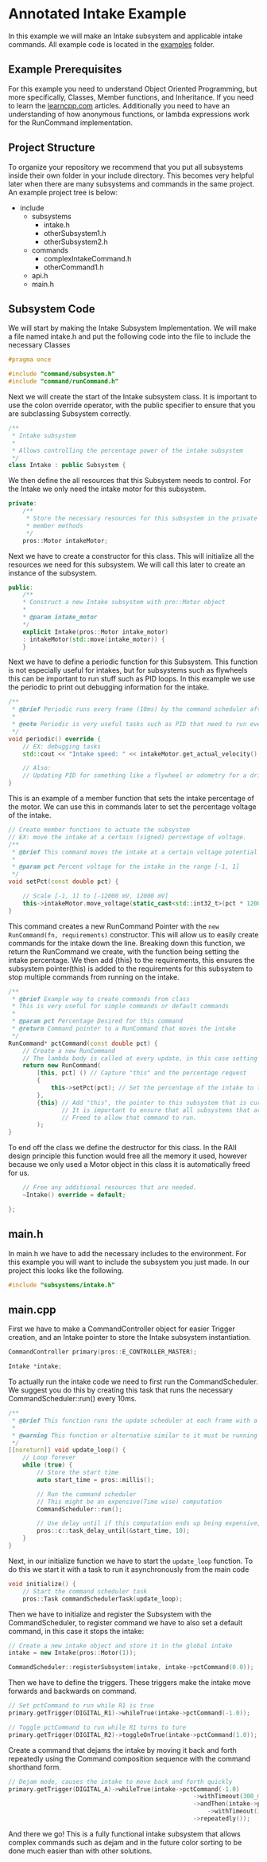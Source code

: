 # Annotated Intake Example

In this example we will make an Intake subsystem and applicable intake commands. All example code is located in
the [examples](https://github.com/alexDickhans/command-based-pros/tree/main/include/example) folder.

## Example Prerequisites

For this example you need to understand Object Oriented Programming, but more specifically, Classes, Member functions,
and Inheritance. If you need to learn
the [learncpp.com](https://www.learncpp.com/cpp-tutorial/introduction-to-object-oriented-programming/) articles.
Additionally you need to have an understanding of how anonymous functions, or lambda expressions work for the RunCommand
implementation.

## Project Structure

To organize your repository we recommend that you put all subsystems inside their own folder in your include directory.
This becomes very helpful later when there are many subsystems and commands in the same project. An example project tree
is below:

* include
    * subsystems
        * intake.h
        * otherSubsystem1.h
        * otherSubsystem2.h
    * commands
        * complexIntakeCommand.h
        * otherCommand1.h
    * api.h
    * main.h

## Subsystem Code

We will start by making the Intake Subsystem Implementation. We will make a file named intake.h and put the following
code into the file to include the necessary Classes

```c++
#pragma once

#include "command/subsystem.h"
#include "command/runCommand.h"
```

Next we will create the start of the Intake subsystem class. It is important to use the colon override operator, with
the public specifier to ensure that you are subclassing Subsystem correctly.

```c++
/**
 * Intake subsystem
 *
 * Allows controlling the percentage power of the intake subsystem
 */
class Intake : public Subsystem {
```

We then define the all resources that this Subsystem needs to control. For the Intake we only need the intake motor for
this subsystem.

```c++
private:
	/**
	 * Store the necessary resources for this subsystem in the private section. We will control these resources in
	 * member methods
	 */
	pros::Motor intakeMotor;
```

Next we have to create a constructor for this class. This will initialize all the resources we need for this subsystem.
We will call this later to create an instance of the subsystem.

```c++
public:
    /**
    * Construct a new Intake subsystem with pro::Motor object
    *
    * @param intake_motor
    */
    explicit Intake(pros::Motor intake_motor)
    : intakeMotor(std::move(intake_motor)) {
    }
```

Next we have to define a periodic function for this Subsystem. This function is not especially useful for intakes, but
for subsystems such as flywheels this can be important to run stuff such as PID loops. In this example we use the
periodic to print out debugging information for the intake.

```c++
/**
 * @brief Periodic runs every frame (10ms) by the command scheduler after the subsystem is registered.
 *
 * @note Periodic is very useful tasks such as PID that need to run every frame, but the target is only set once.
 */
void periodic() override {
    // EX: debugging tasks
    std::cout << "Intake speed: " << intakeMotor.get_actual_velocity() << std::endl;

    // Also:
    // Updating PID for something like a flywheel or odometry for a drivetrain subsystem
}
```

This is an example of a member function that sets the intake percentage of the motor. We can use this in commands later
to set the percentage voltage of the intake.

```c++
// Create member functions to actuate the subsystem
// EX: move the intake at a certain (signed) percentage of voltage.
/**
 * @brief This command moves the intake at a certain voltage potential requested as a percentage [-1, 1]
 *
 * @param pct Percent voltage for the intake in the range [-1, 1]
 */
void setPct(const double pct) {

    // Scale [-1, 1] to [-12000 mV, 12000 mV]
    this->intakeMotor.move_voltage(static_cast<std::int32_t>(pct * 12000.0));
}
```

This command creates a new RunCommand Pointer with the `new RunCommand(fn, requirements)` constructor. This will allow
us to easily create commands for the intake down the line. Breaking down this function, we return the RunCommand we
create, with the function being setting the intake percentage. We then add {this} to the requirements, this ensures the
subsystem pointer(this) is added to the requirements for this subsystem to stop multiple commands from running on the
intake.

```c++
/**
 * @brief Example way to create commands from class
 * This is very useful for simple commands or default commands
 *
 * @param pct Percentage Desired for this command
 * @return Command pointer to a RunCommand that moves the intake
 */
RunCommand* pctCommand(const double pct) {
    // Create a new RunCommand
    // The lambda body is called at every update, in this case setting the intake percentage
    return new RunCommand(
        [this, pct] () // Capture "this" and the percentage request
        {
            this->setPct(pct); // Set the percentage of the intake to the request
        },
        {this} // Add "this", the pointer to this subsystem that is currently running.
               // It is important to ensure that all subsystems that are being utilized in a command are properly
               // Freed to allow that command to run.
        );
}
```

To end off the class we define the destructor for this class. In the RAII design principle this function would free all
the memory it used, however because we only used a Motor object in this class it is automatically freed for us.

```c++
    // Free any additional resources that are needed.
	~Intake() override = default;

};
```

## main.h

In main.h we have to add the necessary includes to the environment. For this example you will want to include the
subsystem you just made. In our project this looks like the following.

```c++
#include "subsystems/intake.h"
```

## main.cpp

First we have to make a CommandController object for easier Trigger creation, and an Intake pointer to store the Intake
subsystem instantiation.

```c++
CommandController primary(pros::E_CONTROLLER_MASTER);

Intake *intake;
```

To actually run the intake code we need to first run the CommandScheduler. We suggest you do this by creating this task
that runs the necessary CommandScheduler::run() every 10ms.

```c++
/**
 * @brief This function runs the update scheduler at each frame with a consistent schedule
 *
 * @warning This function or alternative similar to it must be running to ensure the \refitem CommandScheduler is run
 */
[[noreturn]] void update_loop() {
	// Loop forever
	while (true) {
		// Store the start time
		auto start_time = pros::millis();

		// Run the command scheduler
		// This might be an expensive(Time wise) computation
		CommandScheduler::run();

		// Use delay until if this computation ends up being expensive, keeping loop time in check
		pros::c::task_delay_until(&start_time, 10);
	}
}
```

Next, in our initialize function we have to start the `update_loop` function. To do this we start it with a task to run
it asynchronously from the main code

```c++
void initialize() {
	// Start the command scheduler task
	pros::Task commandSchedulerTask(update_loop);
```

Then we have to initialize and register the Subsystem with the CommandScheduler, to register command we have to also set
a default command, in this case it stops the intake:

```c++
// Create a new intake object and store it in the global intake
intake = new Intake(pros::Motor(1));

CommandScheduler::registerSubsystem(intake, intake->pctCommand(0.0));
```

Then we have to define the triggers. These triggers make the intake move forwards and backwards on command.

```c++
// Set pctCommand to run while R1 is true
primary.getTrigger(DIGITAL_R1)->whileTrue(intake->pctCommand(-1.0));

// Toggle pctCommand to run while R1 turns to ture
primary.getTrigger(DIGITAL_R2)->toggleOnTrue(intake->pctCommand(1.0));
```

Create a command that dejams the intake by moving it back and forth repeatedly using the Command composition sequence
with the command shorthand form.

```c++
// Dejam mode, causes the intake to move back and forth quickly
primary.getTrigger(DIGITAL_A)->whileTrue(intake->pctCommand(-1.0)
                                                    ->withTimeout(300_ms)
                                                    ->andThen(intake->pctCommand(1.0)
                                                        ->withTimeout(300_ms))
                                                    ->repeatedly());
```

And there we go! This is a fully functional intake subsystem that allows complex commands such as dejam and in the
future color sorting to be done much easier than with other solutions. 
